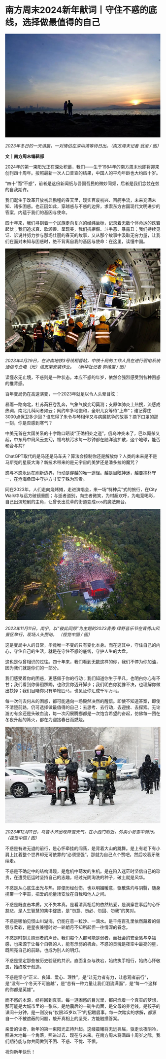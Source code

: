# 南方周末2024新年献词丨守住不惑的底线，选择做最值得的自己

![c06103c725fad91025034d8892f6baa0.jpg](./南方周末2024新年献词丨守住不惑的底线选择做最值得的自己/c06103c725fad91025034d8892f6baa0.jpg)

_2023年冬日的一天清晨，一对情侣在深圳湾等待日出。（南方周末记者 翁洹 / 图）_

**文｜南方周末编辑部**

2024年的第一束阳光正在深处积蓄，我们——生于1984年的南方周末也即将迎来创刊四十周年。按照最新一次人口普查的结果，中国人的平均年龄也大约四十岁。

“四十”而“不惑”，前者是这份新闻纸与吾国吾民的微妙同频，后者是我们念兹在兹的自我期许。

我们诞生于改革开放初启鹏程的春天里，现实百废初兴、百舸争流，未来充满未知、诸多困惑。也正因如此，穿越惑与不惑的边界，求索东方古国现代文明进步的答案，内蕴于我们的基因与使命。

四十年来，我们寻刻着一个民族走向复兴的经纬坐标，记录着无数个体命运的跌宕起伏；我们追求真、歌颂善、呈现美，我们抗拒假、斗争恶、暴露丑；我们持续见证、诉说并努力参与那场壮丽的春天的故事，又从那个故事中汲取无穷力量，让我们在面对未知与困惑时，绝不背离自我的基因与使命：在这里，读懂中国。

![08cef2bcb89b6f5bfb726453a5d30cf2.jpg](./南方周末2024新年献词丨守住不惑的底线选择做最值得的自己/08cef2bcb89b6f5bfb726453a5d30cf2.jpg)

_2023年4月29日，在济南地铁3号线稻香站，中铁十局的工作人员在进行弱电系统通信专业电（光）缆支架安装作业。 （新华社记者 郭绪雷 / 图）_

读懂永无止境，不惑则是一种状态。本应不惑的年岁，依然会强烈感受到各种困惑的推背感。

百年变局仍在高速演变，一个2023年就足以令人头晕目眩：

暴雨一路向北，杜苏芮狂卷乱奔，气象气候变幻莫测；支原体肺炎上热搜，流感成热词，南北儿科问者如云；网约车多地饱和，全职儿女等待“上岸”；谁记得住3000点保卫多少回？谁忘得了朱令与琴相伴又与病魔抗争的故事？摘下口罩的那一刻，你是否感到寒气？

中美元首在大国关系的十字路口晤谈“正确相处之道”，俄乌冲突未了，巴以厮杀又起，中东局中局风云变幻，福岛核污水每一秒钟都在随洋流扩散，这个地球，能否和合与共?

ChatGPT取代的是马还是马车夫？算法会控制你还是解放你？人类的未来是不是马斯克的星辰大海？新技术带来的是元宇宙的美梦还是潘多拉的魔咒？

惑与不惑永远在刷新边界，行动是穿越的唯一途径。越是目眩神迷，越要抱朴守一，在沧海桑田中守护方寸安宁殊为珍贵。

同在2023年，人们走向烧烤摊，走进演唱会，来一场“特种兵”式的旅行，在City
Walk中与远方破镜重圆；与逝者道别，向生者微笑，为村超欢呼，为电竞喝彩，自己出演短剧的主角，让曾长出荒草的街道变成cos的魔法舞台。

![4b86f3d8b15375b62ac96e08f8b101b2.jpg](./南方周末2024新年献词丨守住不惑的底线选择做最值得的自己/4b86f3d8b15375b62ac96e08f8b101b2.jpg)

_2023年11月11日，南宁，以“彼此同频”为主题的2023青秀·绿野音乐节在青秀山风景区举行，现场人头攒动。 （视觉中国 / 图）_

这是变局中人的日常，毕竟唯一不变的只有变化本身。而在这其中，守住自己的内心，守住自己的生活，就是在守住不惑的底线，守护人生的大盘。

这也是似曾相识的过往。四十年来，我们看到无数这样的你，我们不停为你加油，因为我们就是你们的一部分。

我们感受着你的困惑，更感佩于你的行动；我们知道你生于平凡，也明白你心有不甘；我们看到你徘徊踯躅，也欣赏你迈开脚步；我们明白你犹豫不决，也理解你做出抉择；我们目睹你只有单枪匹马，也见证你汇成千军万马。

每一次何去何从的困惑，都可能通向一场毅然决然的醒悟。即使不知道答案，即使不清楚前路，仍可选择做最值得的自己：去思考、去行动，去迎接、去探索。无论游刃有余还是头破血流，每一次闪展腾挪都是一次饱含希望的奋起，仿佛每一团在冬夜升起的篝火，都在为迎接春日而燃烧。

![e384e2cfa7ce91371e2c87d7dc655ccd.jpg](./南方周末2024新年献词丨守住不惑的底线选择做最值得的自己/e384e2cfa7ce91371e2c87d7dc655ccd.jpg)

_2023年12月11日，乌鲁木齐出现降雪天气，在小西门附近，外卖小哥雪中骑行。 （视觉中国 / 图）_

不惑是有进无退的前行，是心怀牵挂的闯荡，是背着大山的跳舞。是上有老下有小肩上扛着整个世界却无可依靠的“必须坚强”。那就为自己点个赞吧，然后咬着牙继续走。

不惑是不确定中的结构涌现，是危机中萌发的生机。是在陷入迷茫时坚信自己的珍贵，在遭受厄运时坚持自己的志趣，经过光阴淘洗的种子，破土就是风华。

不惑是从心底生出光与热。即便历经创伤，也以明媚暖意，驱散焦灼与阴翳，随身携带一个宇宙，把爱的能量场安放在自我和他人之间。

不惑是既直击本质，又不失本真。是看清真相后的依然热爱，是洞穿世事后的心怀慈悲，是人生智慧的集中绽放，是“勿意、勿必、勿固、勿我”的笑对。

不惑是哪怕见惯山川湖海，仍能在意一粒沙、一滴水。是千疮百孔里依然藏着的倔强与柔软，是星夜兼程时对一轮朗月不知所起但一往情深的眷念。

不惑是时刻关照弱者的声音。我们每个人都可能是弱者，而社会的安全感与幸福感，也来源于让每个自强的人，能有示弱的机会。不惑的灵魂是夜空中最亮的星，既照亮自己的前路，也成为别人的明灯。

不惑是坚定那些被历史验证的共识。直面复杂与跌宕，始终执手相行，始终心怀敬畏，始终敢于创造。

不惑是坚守“正义、良知、爱心、理性”，是“让无力者有力，让悲观者前行”，是“没有一个冬天不可逾越”，是“总有一种力量让我们泪流满面”，是“每一个这样的你都是英雄”。

而不惑的本源，终将回到真实。每一道困惑的目光里，都闪烁着一个真实的梦想，那可能是大城市里的一张床，是地震后的一碗牛肉面，是父母的养老钱，是孩子的课间十分钟，是一则没有“仅限35岁以下”的招聘启事。每一次踏实的求解，都源自一个不被遮蔽的问题，敲开真相上的坚壳，方能触摸答案。

亲爱的读者，新年的第一束阳光正待升起。这缕晨曦将无远弗届，驱走长夜阴冷，照进大地每一个角落，照进过去、现在与未来。在南方周末将满四十周岁之际，我们期待能与你共同做到不困、不惑、不忧、不惧。

祝你新年快乐！

